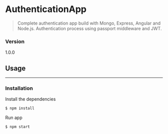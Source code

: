 # AuthenticationApp
> Complete authentication app build with Mongo, Express, Angular and Node.js. Authentication process using passport middleware and JWT.
### Version 
1.0.0
## Usage
---
### Installation
Install the dependencies
```
$ npm install
```
Run app
```
$ npm start
```

